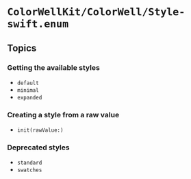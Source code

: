 # ``ColorWellKit/ColorWell/Style-swift.enum``

## Topics

### Getting the available styles

- ``default``
- ``minimal``
- ``expanded``

### Creating a style from a raw value

- ``init(rawValue:)``

### Deprecated styles

- ``standard``
- ``swatches``
